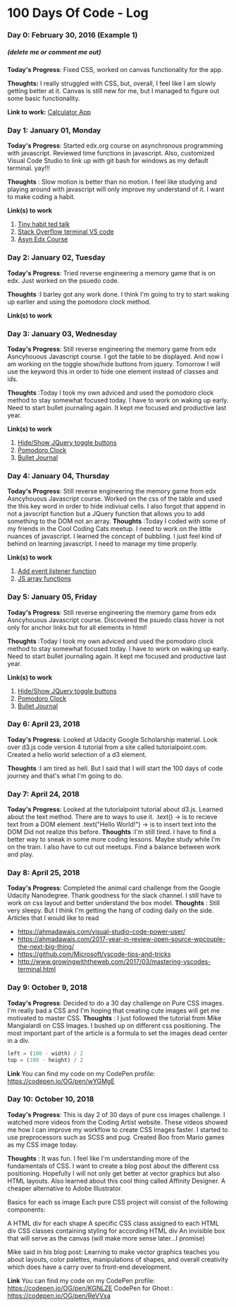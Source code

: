 # 100 Days Of Code - Log

### Day 0: February 30, 2016 (Example 1)
##### (delete me or comment me out)

**Today's Progress**: Fixed CSS, worked on canvas functionality for the app.

**Thoughts:** I really struggled with CSS, but, overall, I feel like I am slowly getting better at it. Canvas is still new for me, but I managed to figure out some basic functionality.

**Link to work:** [Calculator App](http://www.example.com)

### Day 1: January 01, Monday

**Today's Progress**: Started edx.org course on asynchronous programming with javascript. Reviewed time functions in javascript. Also, customized Visual Code Studio to link up with git bash for windows as my default terminal.
yay!!!

**Thoughts** : Slow motion is better than no motion. I feel like studying and 
playing around with javascript will only improve my understand of it.
I want to make coding a habit.

**Link(s) to work**
1. [Tiny habit ted talk](https://www.youtube.com/watch?v=AdKUJxjn-R8&t=139s)
2. [Stack Overflow terminal VS code](https://stackoverflow.com/questions/42606837/how-to-use-bash-on-windows-from-visual-studio-code-integrated-terminal)
3. [Asyn Edx Course](https://courses.edx.org/courses/course-v1:Microsoft+DEV234x+1T2018/course/)

### Day 2: January 02, Tuesday

**Today's Progress**: Tried reverse engineering a memory game that is on edx. Just worked on the psuedo code.

**Thoughts** :I barley got any work done. I think I'm going to try to start waking up earlier and using the pomodoro clock method.

**Link(s) to work**

### Day 3: January 03, Wednesday

**Today's Progress**: Still reverse engineering the memory game from edx Asncyhouous Javascript course. I got the table to be displayed.
                      And now I am working on the toggle show/hide buttons from jquery. Tomorrow I will use the keyword this in order to hide one element instead of classes and ids.

**Thoughts** :Today I took my own adviced and used the pomodoro clock method to stay somewhat focused today. I have to work on waking up early.
              Need to start bullet journaling again. It kept me focused and productive last year.

**Link(s) to work**
1. [Hide/Show JQuery toggle buttons](https://www.w3schools.com/jquery/jquery_hide_show.asp)
2. [Pomodoro Clock](https://tomato-timer.com/)
3. [Bullet Journal](http://bulletjournal.com/)

### Day 4: January 04, Thursday

**Today's Progress**: Still reverse engineering the memory game from edx Asncyhouous Javascript course. Worked on the css of the table and used                          the this key word in order to hide indiviual cells. I also forgot that append in not a javscript function but a JQuery                             function that allows you to add something to the DOM not an array.
**Thoughts** :Today I coded with some of my friends in the Cool Coding Cats meetup. I need to work on the little nuances of javascript. I learned                the concept of bubbling. I just feel kind of behind on learning javascript. I need to manage my time properly.

**Link(s) to work**
1. [Add event listener function](https://developer.mozilla.org/en-US/docs/Web/API/EventTarget/addEventListener)
2. [JS array functions](https://www.w3schools.com/jsref/jsref_obj_array.asp)

### Day 5: January 05, Friday

**Today's Progress**: Still reverse engineering the memory game from edx Asncyhouous Javascript course. Discovered the psuedo class hover is not                         only for anchor links but for all elements in html!

**Thoughts** :Today I took my own adviced and used the pomodoro clock method to stay somewhat focused today. I have to work on waking up early.
              Need to start bullet journaling again. It kept me focused and productive last year.

**Link(s) to work**
1. [Hide/Show JQuery toggle buttons](https://www.w3schools.com/jquery/jquery_hide_show.asp)
2. [Pomodoro Clock](https://tomato-timer.com/)
3. [Bullet Journal](http://bulletjournal.com/)

### Day 6: April 23, 2018
**Today's Progress**: Looked at Udacity Google Scholarship material. Look over d3.js code version 4 tutorial from a site called tutorialpoint.com.
Created a hello world selection of a d3 element.

**Thoughts** :I am tired as hell. But I said that I will start the 100 days of code journey and that's what I'm going to do.

### Day 7: April 24, 2018
**Today's Progress**: Looked at the tutorialpoint tutorial about d3.js. Learned about the text method. There are to ways to use it.
.text() -> is to recieve text from a DOM element
.text("Hello World!") -> is to insert text into the DOM
Did not realize this before.
**Thoughts** :I'm still tired. I have to find a better way to sneak in some more coding lessons. Maybe study while I'm on the train. I also have to cut out meetups. Find a balance between work and play.

### Day 8: April 25, 2018
**Today's Progress**: Completed the animal card challenge from the Google Udacity Nanodegree. Thank goodness for the slack channel. I still have to work on css layout and better understand the box model. 
**Thoughts** : Still very sleepy. But I think I'm getting the hang of coding daily on the side.
Articles that I would like to read 
* https://ahmadawais.com/visual-studio-code-power-user/
* https://ahmadawais.com/2017-year-in-review-open-source-wpcouple-the-next-big-thing/
* https://github.com/Microsoft/vscode-tips-and-tricks
* http://www.growingwiththeweb.com/2017/03/mastering-vscodes-terminal.html


### Day 9: October 9, 2018
**Today's Progress**: Decided to do a 30 day challenge on Pure CSS images. I'm really bad a CSS and I'm
hoping that creating cute images will get me motivated to master CSS. 
**Thoughts** : I just followed the tutorial from Mike Mangialardi on CSS Images. I bushed up on different
css positioning. The most important part of the article is a formula to set the images dead center in a div.
```javascript
left = (100 - width) / 2
top = (100 - height) / 2
 ```
**Link**
You can find my code on my CodePen profile: https://codepen.io/OG/pen/wYGMgE


 ### Day 10: October 10, 2018
 **Today's Progress**: This is day 2 of 30 days of pure css images challenge. I watched more videos from the Coding Artist website. These videos showed me how I can improve my workflow to create CSS Images faster.
 I started to use preprocessors such as SCSS and pug. Created Boo from Mario games as my CSS image today.

**Thoughts** : It was fun. I feel like I'm understanding more of the fundamentals of CSS. I want to create a blog post about the different css positioning. Hopefully I will not only get better at vector graphics but also HTML layouts. Also learned about this cool thing called Affinity Designer. A cheaper alternative to Adobe Illustrator. 

Basics for each ss image
Each pure CSS project will consist of the following components:

A HTML div for each shape
A specific CSS class assigned to each HTML div
CSS classes containing styling for according HTML div
An invisible box that will serve as the canvas (will make more sense later…I promise)

Mike said in his blog post:
Learning to make vector graphics teaches you about layouts, color palettes, manipulations of shapes, and overall creativity which does have a carry over to front-end development.

**Link**
You can find my code on my CodePen profile: https://codepen.io/OG/pen/KGNLZE
CodePen for Ghost : https://codepen.io/OG/pen/ReVVxa